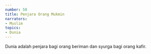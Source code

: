 ```yaml
---
number: 50
title: Penjara Orang Mukmin
narrators:
- Muslim
topics:
- Dunia
---
```


Dunia adalah penjara bagi orang beriman dan syurga bagi orang kafir.
